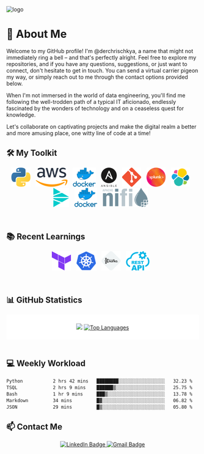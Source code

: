 ![logo](https://github.com/derchrischkya/derchrischkya/assets/134616753/ad1d14d4-1080-42c4-b750-9ec20c45453d)

# 👋 About Me
Welcome to my GitHub profile! I'm @derchrischkya, a name that might not immediately ring a bell – and that's perfectly alright. Feel free to explore my repositories, and if you have any questions, suggestions, or just want to connect, don't hesitate to get in touch. You can send a virtual carrier pigeon my way, or simply reach out to me through the contact options provided below.

When I'm not immersed in the world of data engineering, you'll find me following the well-trodden path of a typical IT aficionado, endlessly fascinated by the wonders of technology and on a ceaseless quest for knowledge.

Let's collaborate on captivating projects and make the digital realm a better and more amusing place, one witty line of code at a time!
<br>
## 🛠️ My Toolkit
<p align="center">
  <img src=".logo/python.png" height="50" style="margin-right: 10px;" alt="Python">
  <img src=".logo/aws.png" height="50" style="margin-right: 10px;" alt="AWS">
  <img src=".logo/docker.png" height="50" style="margin-right: 10px;" alt="Docker">
  <img src=".logo/ansible.png" height="50" style="margin-right: 10px;" alt="Ansible">
  <img src=".logo/git.png" height="50" style="margin-right: 10px;" alt="Git">
  <img src=".logo/splunk.png" height="50" style="margin-right: 10px;" alt="Splunk">
  <img src=".logo/elastic.png" height="50" style="margin-right: 10px;" alt="Elastic">
  <img src=".logo/cribl.png" height="50" style="margin-right: 10px;" alt="Cribl">
  <img src=".logo/docker.png" height="50" style="margin-right: 10px;" alt="Docker">
  <img src=".logo/nifi.png" height="50" style="margin-right: 10px;" alt="NiFi">
</p>
<br>

## 📚 Recent Learnings
<p align="center">
  <img src=".logo/terraform.png" height="50" style="margin-right: 10px;" alt="Terraform">
  <img src=".logo/k8s.png" height="50" style="margin-right: 10px;" alt="Kubernetes">
  <img src=".logo/kafka.png" height="50" style="margin-right: 10px;" alt="Kafka">
  <img src=".logo/rest.png" height="50" style="margin-right: 10px;" alt="REST">
</p>
<br>

## 📊 GitHub Statistics
<div style="background-color: white; padding: 10px; border-radius: 5px;">
  <p align="center" block="inline">
    <img height="180em" src="https://github-readme-stats.vercel.app/api?username=derchrischkya&theme=cobalt"/>
    <a href="https://github.com/anuraghazra/github-readme-stats">
      <img height="180em" src="https://github-readme-stats.vercel.app/api/top-langs/?username=derchrischkya&layout=compact&theme=cobalt&hide_border=true" alt="Top Languages">
    </a>
  </p>
</div>
<br>

## 💻 Weekly Workload
<!--START_SECTION:waka-->

```txt
Python           2 hrs 42 mins   ████████░░░░░░░░░░░░░░░░░   32.23 %
TSQL             2 hrs 9 mins    ██████▒░░░░░░░░░░░░░░░░░░   25.75 %
Bash             1 hr 9 mins     ███▒░░░░░░░░░░░░░░░░░░░░░   13.78 %
Markdown         34 mins         █▓░░░░░░░░░░░░░░░░░░░░░░░   06.82 %
JSON             29 mins         █▒░░░░░░░░░░░░░░░░░░░░░░░   05.80 %
```

<!--END_SECTION:waka-->

## 📫 Contact Me
<p align="center">
<a href="https://linkedin.com/in/christoph-richter-aabb2015a" target="_blank">
  <img src="https://img.shields.io/badge/LinkedIn-0077B5?style=for-the-badge&logo=linkedin&logoColor=white" alt="LinkedIn Badge">
</a>
<a href="mailto:christoph.richter1997@gmail.com" target="_blank">
  <img src="https://img.shields.io/badge/Gmail-D14836?style=for-the-badge&logo=gmail&logoColor=white" alt="Gmail Badge">
</a>
</p>
